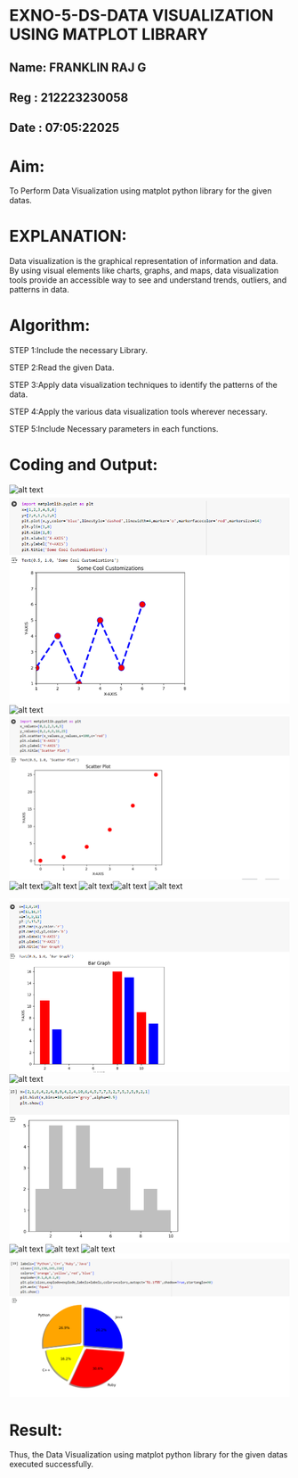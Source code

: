 # EXNO-5-DS-DATA VISUALIZATION USING MATPLOT LIBRARY
## Name: FRANKLIN RAJ G
## Reg : 212223230058
## Date : 07:05:22025
# Aim:
  To Perform Data Visualization using matplot python library for the given datas.

# EXPLANATION:
Data visualization is the graphical representation of information and data. By using visual elements like charts, graphs, and maps, data visualization tools provide an accessible way to see and understand trends, outliers, and patterns in data.

# Algorithm:
STEP 1:Include the necessary Library.

STEP 2:Read the given Data.

STEP 3:Apply data visualization techniques to identify the patterns of the data.

STEP 4:Apply the various data visualization tools wherever necessary.

STEP 5:Include Necessary parameters in each functions.

# Coding and Output:
 ![alt text](<Screenshot 2025-05-07 154355.png>)
 ![alt text](<Screenshot 2025-05-07 154403.png>)
 ![alt text](<Screenshot 2025-05-07 154412.png>)
 ![alt text](<Screenshot 2025-05-07 154418.png>)
![alt text](<Screenshot 2025-05-07 154431.png>)![alt text](<Screenshot 2025-05-07 154438.png>)
![alt text](<Screenshot 2025-05-07 154446.png>)![alt text](<Screenshot 2025-05-07 154453.png>)
![alt text](<Screenshot 2025-05-07 154459.png>)

![alt text](<Screenshot 2025-05-07 154506.png>)![alt text](<Screenshot 2025-05-07 154519.png>)
![alt text](<Screenshot 2025-05-07 154525.png>)![alt text](<Screenshot 2025-05-07 154532.png>)
![alt text](<Screenshot 2025-05-07 154537.png>)
![alt text](<Screenshot 2025-05-07 154544.png>)![S](<Screenshot 2025-05-07 154551.png>)

# Result:
 Thus, the Data Visualization using matplot python library for the given datas executed successfully.
